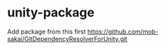 # unity-package

Add package from this first https://github.com/mob-sakai/GitDependencyResolverForUnity.git
